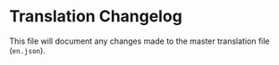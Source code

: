 # Translation Changelog

This file will document any changes made to the master translation file (`en.json`).
